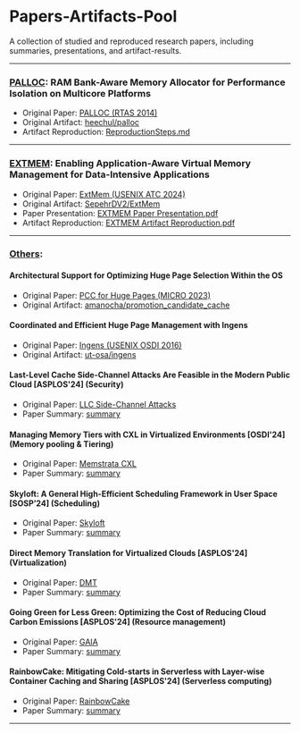 # Papers-Artifacts-Pool
A collection of studied and reproduced research papers, including summaries, presentations, and artifact-results.

---

### [PALLOC](./PALLOC): RAM Bank-Aware Memory Allocator for Performance Isolation on Multicore Platforms
- Original Paper: [PALLOC (RTAS 2014)](https://cs-people.bu.edu/rmancuso/files/papers/palloc-rtas2014.pdf)
- Original Artifact: [heechul/palloc](https://github.com/heechul/palloc)
- Artifact Reproduction: [ReproductionSteps.md](./PALLOC/ReproductionSteps.md)

---

### [EXTMEM](./EXTMEM): Enabling Application-Aware Virtual Memory Management for Data-Intensive Applications
- Original Paper: [ExtMem (USENIX ATC 2024)](https://www.usenix.org/system/files/atc24-jalalian.pdf)
- Original Artifact: [SepehrDV2/ExtMem](https://github.com/SepehrDV2/ExtMem)
- Paper Presentation: [EXTMEM Paper Presentation.pdf](./EXTMEM/EXTMEM%20Paper%20Presentation.pdf)
- Artifact Reproduction: [EXTMEM Artifact Reproduction.pdf](./EXTMEM/EXTMEM%20Artifact%20Reproduction.pdf)

---

### [Others](./others):

#### Architectural Support for Optimizing Huge Page Selection Within the OS
- Original Paper: [PCC for Huge Pages (MICRO 2023)](https://dl.acm.org/doi/pdf/10.1145/3613424.3614296)
- Original Artifact: [amanocha/promotion_candidate_cache](https://github.com/amanocha/promotion_candidate_cache)

#### Coordinated and Efficient Huge Page Management with Ingens
- Original Paper: [Ingens (USENIX OSDI 2016)](https://www.usenix.org/system/files/conference/osdi16/osdi16-kwon.pdf)
- Original Artifact: [ut-osa/ingens](https://github.com/ut-osa/ingens)

#### Last-Level Cache Side-Channel Attacks Are Feasible in the Modern Public Cloud [ASPLOS'24] (Security)
- Original Paper: [LLC Side-Channel Attacks](https://dl.acm.org/doi/pdf/10.1145/3620665.3640403)
- Paper Summary: [summary](https://github.com/moraitisteo/Papers-Artifacts-Reproduction/blob/main/others/Last-Level%20Cache%20Side-Channel%20Attacks%20Are%20Feasible%20in%20the%20Modern%20Public%20Cloud.txt)

#### Managing Memory Tiers with CXL in Virtualized Environments [OSDI'24] (Memory pooling & Tiering)
- Original Paper: [Memstrata CXL](https://www.usenix.org/system/files/osdi24-zhong-yuhong.pdf)
- Paper Summary: [summary](https://github.com/moraitisteo/Papers-Artifacts-Reproduction/blob/main/others/Managing%20Memory%20Tiers%20with%20CXL%20in%20Virtualized%20Environments.txt)

#### Skyloft: A General High-Efficient Scheduling Framework in User Space [SOSP’24] (Scheduling)
- Original Paper: [Skyloft](https://dl.acm.org/doi/pdf/10.1145/3694715.3695973)
- Paper Summary: [summary](https://github.com/moraitisteo/Papers-Artifacts-Reproduction/blob/main/others/Skyloft%3A%20A%20General%20High-Efficient%20Scheduling%20Framework%20in%20User%20Space.txt)

#### Direct Memory Translation for Virtualized Clouds [ASPLOS'24] (Virtualization)
- Original Paper: [DMT](https://dl.acm.org/doi/pdf/10.1145/3620665.3640358)
- Paper Summary: [summary](https://github.com/moraitisteo/Papers-Artifacts-Reproduction/blob/main/others/Direct%20Memory%20Translation%20for%20Virtualized%20Clouds.txt)

#### Going Green for Less Green: Optimizing the Cost of Reducing Cloud Carbon Emissions [ASPLOS'24] (Resource management)
- Original Paper: [GAIA](https://dl.acm.org/doi/pdf/10.1145/3620666.3651374)
- Paper Summary: [summary](https://github.com/moraitisteo/Papers-Artifacts-Reproduction/blob/main/others/Going%20Green%20for%20Less%20Green%3A%20Optimizing%20the%20Cost%20of%20Reducing%20Cloud%20Carbon%20Emissions.txt)

#### RainbowCake: Mitigating Cold-starts in Serverless with Layer-wise Container Caching and Sharing [ASPLOS'24] (Serverless computing)
- Original Paper: [RainbowCake](https://dl.acm.org/doi/pdf/10.1145/3617232.3624871)
- Paper Summary: [summary](https://github.com/moraitisteo/Papers-Artifacts-Reproduction/blob/main/others/RainbowCake%3A%20Mitigating%20Cold-starts%20in%20Serverless%20with%20Layer-wise%20Container%20Caching%20and%20Sharing.txt)

---
